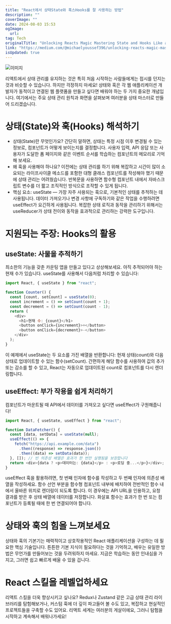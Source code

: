 ```yaml
---
title: "React에서 상태State와 훅스Hooks를 잘 사용하는 방법"
description: ""
coverImage: ""
date: 2024-08-03 15:53
ogImage:
  url:
tag: Tech
originalTitle: "Unlocking Reacts Magic Mastering State and Hooks Like a Pro"
link: "https://medium.com/@michaelyoussef396/unlocking-reacts-magic-mastering-state-and-hooks-like-a-pro-a94c2cdbeda0"
isUpdated: true
---
```


![이미지](/assets/img/UnlockingReactsMagicMasteringStateandHooksLikeaPro_0.png)

리액트에서 상태 관리를 유지하는 것은 특히 처음 시작하는 사람들에게는 접시를 던지는 것과 비슷할 수 있습니다. 하지만 걱정하지 마세요! 상태와 훅은 각 웹 애플리케이션 개발자가 동적이고 연결된 웹 플랫폼을 만들고 싶다면 배워야 하는 두 가지 중요한 개념입니다. 여기에서는 주요 상태 관리 원칙과 화면을 살펴보며 여러분을 상태 마스터로 만들어 드리겠습니다.

# 상태(State)와 훅(Hooks) 해석하기

- 상태(State)란 무엇인가요? 간단히 말하면, 상태는 특정 시점 이후 변경될 수 있는 정보로, 컴포넌트가 어떻게 보이는지를 결정합니다. 사용자 입력, API 응답 또는 사용자가 도달한 폼 페이지와 같은 이벤트 순서를 학습하는 컴포넌트의 메모리로 기억해 보세요.
- 왜 훅을 사용해야 하나요? 이전에는 상태 관리를 하기 위해 복잡하고 시간이 많이 소요되는 라이프사이클 메소드를 포함한 대형 클래스 컴포넌트를 작성해야 했기 때문에 상태 관리는 어려웠습니다. 반복문을 사용하면 함수형 컴포넌트 내에서 자바스크립트 변수를 더 짧고 조직적인 방식으로 조작할 수 있게 됩니다.
- 핵심 요소: useState — 가장 자주 사용되는 훅으로, 기본적인 상태를 추적하는 데 사용됩니다. 데이터 가져오기나 변경 사항에 구독하기와 같은 작업을 수행하려면 useEffect가 요긴하게 사용됩니다. 복잡한 상태 로직과 동작을 관리하기 위해서는 useReducer가 상태 전이와 동작을 효과적으로 관리하는 강력한 도구입니다.

<!-- seedividend - 사각형 -->

<ins class="adsbygoogle"
     style="display:block"
     data-ad-client="ca-pub-4877378276818686"
     data-ad-slot="1898504329"
     data-ad-format="auto"
     data-full-width-responsive="true"></ins>

<script>
     (adsbygoogle = window.adsbygoogle || []).push({});
</script>

# 지원되는 주장: Hooks의 활용

## useState: 사물을 추적하기

최소한의 기능을 갖춘 카운팅 앱을 만들고 있다고 상상해보세요. 아직 추적되어야 하는 현재 수가 있습니다. useState를 사용해서 다음처럼 처리할 수 있습니다:

```js
import React, { useState } from "react";

function Counter() {
  const [count, setCount] = useState(0);
  const increment = () => setCount(count + 1);
  const decrement = () => setCount(count - 1);
  return (
    <div>
      <h1>현재 수: {count}</h1>
      <button onClick={increment}>+</button>
      <button onClick={decrement}>-</button>
    </div>
  );
}
```

<!-- seedividend - 사각형 -->

<ins class="adsbygoogle"
     style="display:block"
     data-ad-client="ca-pub-4877378276818686"
     data-ad-slot="1898504329"
     data-ad-format="auto"
     data-full-width-responsive="true"></ins>

<script>
     (adsbygoogle = window.adsbygoogle || []).push({});
</script>

이 예제에서 useState는 두 요소를 가진 배열을 반환합니다: 현재 상태(count)와 다음 상태로 업데이트할 수 있는 함수(setCount). 간편하게 해당 함수를 사용하여 값의 추가 또는 감소를 할 수 있고, React는 자동으로 업데이트된 count로 컴포넌트를 다시 렌더링합니다.

## useEffect: 부가 작용을 쉽게 처리하기

컴포넌트가 마운트될 때 API에서 데이터를 가져오고 싶다면 useEffect가 구원해줍니다!

```js
import React, { useState, useEffect } from "react";

function DataFetcher() {
  const [data, setData] = useState(null);
  useEffect(() => {
    fetch("https://api.example.com/data")
      .then((response) => response.json())
      .then((data) => setData(data));
  }, []); // 빈 의존성 배열은 효과가 한 번만 실행됨을 보장합니다
  return <div>{data ? <p>데이터는: {data}</p> : <p>로딩 중...</p>}</div>;
}
```

<!-- seedividend - 사각형 -->

<ins class="adsbygoogle"
     style="display:block"
     data-ad-client="ca-pub-4877378276818686"
     data-ad-slot="1898504329"
     data-ad-format="auto"
     data-full-width-responsive="true"></ins>

<script>
     (adsbygoogle = window.adsbygoogle || []).push({});
</script>

useEffect 훅을 활용하려면, 첫 번째 인자에 함수를 작성하고 두 번째 인자에 의존성 배열을 작성하세요. 함수 선언 부분을 함수형 컴포넌트 내부에 배치하여 전반적인 함수 내에서 올바른 위치로 렌더링이 되도록 합니다. 이 경우에는 API URL을 인용하고, 요청 결과를 받은 후 상태 배열에 데이터를 저장합니다. 화살표 함수는 효과가 한 번 또는 컴포넌트가 등록될 때에 한 번 연결되어야 합니다.

# 상태와 훅의 힘을 느껴보세요

상태와 훅의 기본기는 매력적이고 상호작용적인 React 애플리케이션을 구성하는 데 필요한 핵심 기술입니다. 튼튼한 기본 지식이 필요하다는 것을 기억하고, 배우는 유일한 방법은 무언가를 만들어보는 것을 두려워하지 마세요. 지금은 학습하는 동안 인내심을 가지고, 그러면 쉽고 빠르게 배울 수 있을 겁니다.

# React 스킬을 레벨업하세요

<!-- seedividend - 사각형 -->

<ins class="adsbygoogle"
     style="display:block"
     data-ad-client="ca-pub-4877378276818686"
     data-ad-slot="1898504329"
     data-ad-format="auto"
     data-full-width-responsive="true"></ins>

<script>
     (adsbygoogle = window.adsbygoogle || []).push({});
</script>

리액트 스킬을 더욱 향상시키고 싶나요? Redux나 Zustand 같은 고급 상태 관리 라이브러리를 탐험해보거나, 커스텀 훅에 더 깊이 파고들어 볼 수도 있고, 복잡하고 현실적인 프로젝트들을 구축할 수도 있어요. 리액트 세계는 여러분의 게살이에요, 그러니 탐험을 시작하고 계속해서 배워나가세요!
